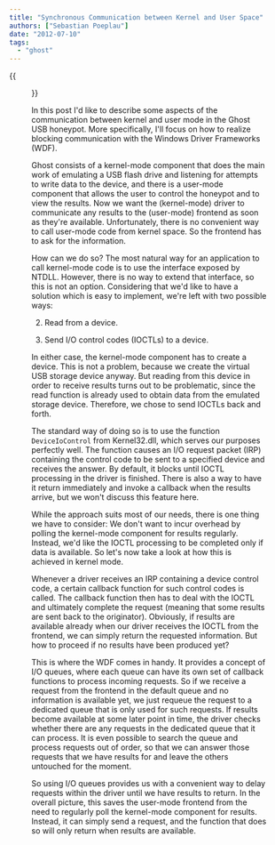 ```yaml
---
title: "Synchronous Communication between Kernel and User Space"
authors: ["Sebastian Poeplau"]
date: "2012-07-10"
tags: 
  - "ghost"
---
```

{{<figure src="images/banner.png" alt="Banner" width="50%">}}

In this post I'd like to describe some aspects of the communication between kernel and user mode in the Ghost USB honeypot. More specifically, I'll focus on how to realize blocking communication with the Windows Driver Frameworks (WDF).  
  
Ghost consists of a kernel-mode component that does the main work of emulating a USB flash drive and listening for attempts to write data to the device, and there is a user-mode component that allows the user to control the honeypot and to view the results. Now we want the (kernel-mode) driver to communicate any results to the (user-mode) frontend as soon as they're available. Unfortunately, there is no convenient way to call user-mode code from kernel space. So the frontend has to ask for the information.  
  
How can we do so? The most natural way for an application to call kernel-mode code is to use the interface exposed by NTDLL. However, there is no way to extend that interface, so this is not an option. Considering that we'd like to have a solution which is easy to implement, we're left with two possible ways:  

  
2. Read from a device.
  
4. Send I/O control codes (IOCTLs) to a device.
  

  
  
In either case, the kernel-mode component has to create a device. This is not a problem, because we create the virtual USB storage device anyway. But reading from this device in order to receive results turns out to be problematic, since the read function is already used to obtain data from the emulated storage device. Therefore, we chose to send IOCTLs back and forth.  
  
The standard way of doing so is to use the function `DeviceIoControl` from Kernel32.dll, which serves our purposes perfectly well. The function causes an I/O request packet (IRP) containing the control code to be sent to a specified device and receives the answer. By default, it blocks until IOCTL processing in the driver is finished. There is also a way to have it return immediately and invoke a callback when the results arrive, but we won't discuss this feature here.  
  
While the approach suits most of our needs, there is one thing we have to consider: We don't want to incur overhead by polling the kernel-mode component for results regularly. Instead, we'd like the IOCTL processing to be completed only if data is available. So let's now take a look at how this is achieved in kernel mode.  
  
Whenever a driver receives an IRP containing a device control code, a certain callback function for such control codes is called. The callback function then has to deal with the IOCTL and ultimately complete the request (meaning that some results are sent back to the originator). Obviously, if results are available already when our driver receives the IOCTL from the frontend, we can simply return the requested information. But how to proceed if no results have been produced yet?  
  
This is where the WDF comes in handy. It provides a concept of I/O queues, where each queue can have its own set of callback functions to process incoming requests. So if we receive a request from the frontend in the default queue and no information is available yet, we just requeue the request to a dedicated queue that is only used for such requests. If results become available at some later point in time, the driver checks whether there are any requests in the dedicated queue that it can process. It is even possible to search the queue and process requests out of order, so that we can answer those requests that we have results for and leave the others untouched for the moment.  
  
So using I/O queues provides us with a convenient way to delay requests within the driver until we have results to return. In the overall picture, this saves the user-mode frontend from the need to regularly poll the kernel-mode component for results. Instead, it can simply send a request, and the function that does so will only return when results are available.
